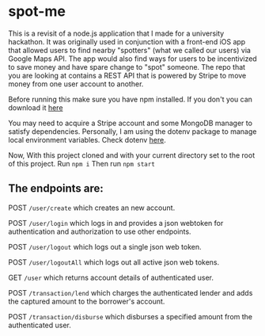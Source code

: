 # spot-me
This is a revisit of a node.js application that I made for a university hackathon. It was originally used in conjunction with a front-end iOS app that allowed users to find nearby "spotters" (what we called our users) via Google Maps API. The app would also find ways for users to be incentivized to save money and have spare change to "spot" someone. The repo that you are looking at contains a REST API that is powered by Stripe to move money from one user account to another.

Before running this make sure you have npm installed.
If you don't you can download it [here](https://www.npmjs.com/get-npm)

You may need to acquire a Stripe account and some MongoDB manager to satisfy dependencies. Personally, I am using the dotenv package to manage local environment variables. Check dotenv [here](https://www.npmjs.com/package/dotenv).

Now, With this project cloned and with your current directory set to the root of this project.
Run `npm i`
Then run `npm start`

## The endpoints are:
POST `/user/create` which creates an new account.

POST `/user/login` which logs in and provides a json webtoken for authentication and authorization to use other endpoints.

POST `/user/logout` which logs out a single json web token.

POST `/user/logoutAll` which logs out all active json web tokens.

GET `/user` which returns account details of authenticated user.

POST `/transaction/lend` which charges the authenticated lender and adds the captured amount to the borrower's account.

POST `/transaction/disburse` which disburses a specified amount from the authenticated user.

